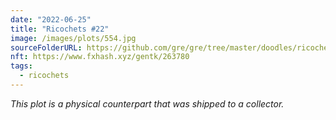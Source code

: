 ```yaml
---
date: "2022-06-25"
title: "Ricochets #22"
image: /images/plots/554.jpg
sourceFolderURL: https://github.com/gre/gre/tree/master/doodles/ricochet
nft: https://www.fxhash.xyz/gentk/263780
tags:
  - ricochets
---
```


_This plot is a physical counterpart that was shipped to a collector._

